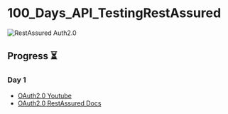 # 100_Days_API_TestingRestAssured


<img src="https://dz2cdn1.dzone.com/storage/temp/14642014-1618855956521.png" alt="RestAssured Auth2.0" border="0">

##  Progress ⏳

### Day 1

- [OAuth2.0 Youtube](https://youtu.be/2JlL_PvysGk)
- [OAuth2.0 RestAssured Docs](https://github.com/rest-assured/rest-assured/wiki/Usage#oauth)


